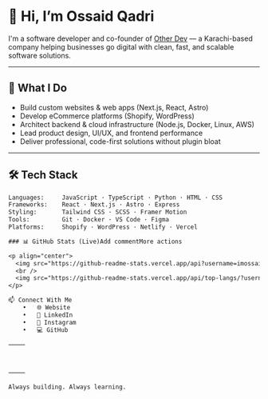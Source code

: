 # 👋 Hi, I’m Ossaid Qadri

I'm a software developer and co-founder of [Other Dev](https://www.otherdev.com) — a Karachi-based company helping businesses go digital with clean, fast, and scalable software solutions.

---

## 💼 What I Do

- Build custom websites & web apps (Next.js, React, Astro)
- Develop eCommerce platforms (Shopify, WordPress)
- Architect backend & cloud infrastructure (Node.js, Docker, Linux, AWS)
- Lead product design, UI/UX, and frontend performance
- Deliver professional, code-first solutions without plugin bloat

---

## 🛠️ Tech Stack

```txt
Languages:     JavaScript · TypeScript · Python · HTML · CSS
Frameworks:    React · Next.js · Astro · Express
Styling:       Tailwind CSS · SCSS · Framer Motion
Tools:         Git · Docker · VS Code · Figma
Platforms:     Shopify · WordPress · Netlify · Vercel

### 📊 GitHub Stats (Live)Add commentMore actions

<p align="center">
  <img src="https://github-readme-stats.vercel.app/api?username=imossaidqadri&show_icons=true&theme=tokyonight&hide_border=true" alt="GitHub Stats" />
  <br />
  <img src="https://github-readme-stats.vercel.app/api/top-langs/?username=imossaidqadri&layout=compact&theme=tokyonight&hide_border=true" alt="Top Languages" />
</p>

📫 Connect With Me
	•	🌐 Website
	•	💼 LinkedIn
	•	📸 Instagram
	•	💻 GitHub

⸻



⸻

Always building. Always learning.
